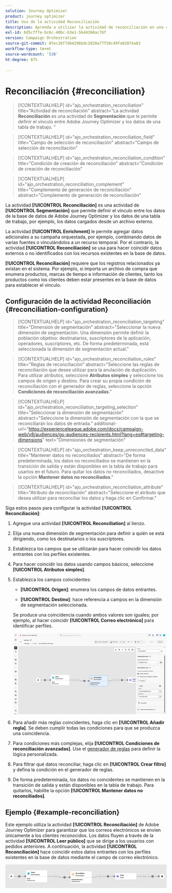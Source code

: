 ```yaml
---
solution: Journey Optimizer
product: journey optimizer
title: Uso de la actividad Reconciliación
description: Aprenda a utilizar la actividad de reconciliación en una campaña organizada
exl-id: 0d5cfffe-bc6c-40bc-b3e1-5b44368ac76f
version: Campaign Orchestration
source-git-commit: 07ec28f7d64296bdc2020a77f50c49fa92074a83
workflow-type: tm+mt
source-wordcount: '538'
ht-degree: 87%

---
```



# Reconciliación {#reconciliation}

>[!CONTEXTUALHELP]
>id="ajo_orchestration_reconciliation"
>title="Actividad de reconciliación"
>abstract="La actividad **Reconciliación** es una actividad de **Segmentación** que le permite definir el vínculo entre Adobe Journey Optimizer y los datos de una tabla de trabajo. "

>[!CONTEXTUALHELP]
>id="ajo_orchestration_reconciliation_field"
>title="Campo de selección de reconciliación"
>abstract="Campo de selección de reconciliación"

>[!CONTEXTUALHELP]
>id="ajo_orchestration_reconciliation_condition"
>title="Condición de creación de reconciliación"
>abstract="Condición de creación de reconciliación"

>[!CONTEXTUALHELP]
>id="ajo_orchestration_reconciliation_complement"
>title="Complemento de generación de reconciliación"
>abstract="Complemento de generación de reconciliación"

La actividad **[!UICONTROL Reconciliación]** es una actividad de **[!UICONTROL Segmentación]** que permite definir el vínculo entre los datos de la base de datos de Adobe Journey Optimizer y los datos de una tabla de trabajo, por ejemplo, los datos cargados desde un archivo externo.

La actividad **[!UICONTROL Enrichment]** le permite agregar datos adicionales a su campaña orquestada, por ejemplo, combinando datos de varias fuentes o vinculándolos a un recurso temporal. Por el contrario, la actividad **[!UICONTROL Reconciliación]** se usa para hacer coincidir datos externos o no identificados con los recursos existentes en la base de datos.

**[!UICONTROL Reconciliación]** requiere que los registros relacionados ya existan en el sistema. Por ejemplo, si importa un archivo de compra que enumera productos, marcas de tiempo e información de clientes, tanto los productos como los clientes deben estar presentes en la base de datos para establecer el vínculo.

## Configuración de la actividad Reconciliación {#reconciliation-configuration}

>[!CONTEXTUALHELP]
>id="ajo_orchestration_reconciliation_targeting"
>title="Dimensión de segmentación"
>abstract="Seleccionar la nueva dimensión de segmentación. Una dimensión permite definir la población objetivo: destinatarios, suscriptores de la aplicación, operadores, suscriptores, etc. De forma predeterminada, está seleccionada la dimensión de segmentación actual."

>[!CONTEXTUALHELP]
>id="ajo_orchestration_reconciliation_rules"
>title="Reglas de reconciliación"
>abstract="Seleccione las reglas de reconciliación que desee utilizar para la anulación de duplicación. Para utilizar atributos, seleccione **Atributos simples** y seleccione los campos de origen y destino. Para crear su propia condición de reconciliación con el generador de reglas, seleccione la opción **Condiciones de reconciliación avanzadas**."

>[!CONTEXTUALHELP]
>id="ajo_orchestration_reconciliation_targeting_selection"
>title="Seleccionar la dimensión de segmentación"
>abstract="Seleccione la dimensión de segmentación con la que se reconciliarán los datos de entrada."
>additional-url="https://experienceleague.adobe.com/docs/campaign-web/v8/audiences/gs-audiences-recipients.html?lang=es#targeting-dimensions" text="Dimensiones de segmentación"

>[!CONTEXTUALHELP]
>id="ajo_orchestration_keep_unreconciled_data"
>title="Mantener datos no reconciliados"
>abstract="De forma predeterminada, los datos no reconciliados se mantienen en la transición de salida y están disponibles en la tabla de trabajo para usarlos en el futuro. Para quitar los datos no reconciliados, desactive la opción **Mantener datos no reconciliados**."

>[!CONTEXTUALHELP]
>id="ajo_orchestration_reconciliation_attribute"
>title="Atributo de reconciliación"
>abstract="Seleccione el atributo que desea utilizar para reconciliar los datos y haga clic en Confirmar."

Siga estos pasos para configurar la actividad **[!UICONTROL Reconciliación]**:

1. Agregue una actividad **[!UICONTROL Reconciliation]** al lienzo.

1. Elija una nueva dimensión de segmentación para definir a quién se está dirigiendo, como los destinatarios o los suscriptores.

1. Establezca los campos que se utilizarán para hacer coincidir los datos entrantes con los perfiles existentes.

1. Para hacer coincidir los datos usando campos básicos, seleccione **[!UICONTROL Atributos simples]**.

1. Establezca los campos coincidentes:

   * **[!UICONTROL Origen]**: enumera los campos de datos entrantes.

   * **[!UICONTROL Destino]**: hace referencia a campos en la dimensión de segmentación seleccionada.

   Se produce una coincidencia cuando ambos valores son iguales; por ejemplo, al hacer coincidir **[!UICONTROL Correo electrónico]** para identificar perfiles.

   ![](../assets/workflow-reconciliation-criteria.png)

1. Para añadir más reglas coincidentes, haga clic en **[!UICONTROL Añadir regla]**. Se deben cumplir todas las condiciones para que se produzca una coincidencia.

1. Para condiciones más complejas, elija **[!UICONTROL Condiciones de reconciliación avanzadas]**. Use el [generador de reglas](../orchestrated-rule-builder.md) para definir la lógica personalizada.

1. Para filtrar qué datos reconciliar, haga clic en **[!UICONTROL Crear filtro]** y defina la condición en el generador de reglas.

1. De forma predeterminada, los datos no coincidentes se mantienen en la transición de salida y están disponibles en la tabla de trabajo. Para quitarlos, habilite la opción **[!UICONTROL Mantener datos no reconciliados]**.

## Ejemplo {#example-reconciliation}

Este ejemplo utiliza la actividad **[!UICONTROL Reconciliación]** de Adobe Journey Optimizer para garantizar que los correos electrónicos se envíen únicamente a los clientes reconocidos. Los datos fluyen a través de la actividad **[!UICONTROL Leer público]** que se dirige a los usuarios con pedidos anteriores. A continuación, la actividad **[!UICONTROL Reconciliación]** hace coincidir estos datos entrantes con los perfiles existentes en la base de datos mediante el campo de correo electrónico.

![](../assets/workflow-reconciliation-sample-1.0.png)
